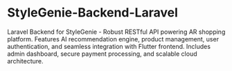 # StyleGenie-Backend-Laravel
Laravel Backend for StyleGenie - Robust RESTful API powering AR shopping platform. Features AI recommendation engine, product management, user authentication, and seamless integration with Flutter frontend. Includes admin dashboard, secure payment processing, and scalable cloud architecture.
